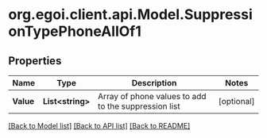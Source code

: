 
# org.egoi.client.api.Model.SuppressionTypePhoneAllOf1

## Properties

Name | Type | Description | Notes
------------ | ------------- | ------------- | -------------
**Value** | **List&lt;string&gt;** | Array of phone values to add to the suppression list | [optional] 

[[Back to Model list]](../README.md#documentation-for-models)
[[Back to API list]](../README.md#documentation-for-api-endpoints)
[[Back to README]](../README.md)

